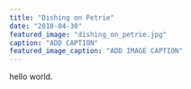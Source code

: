 ```yaml
---
title: "Dishing on Petrie"
date: "2018-04-30"
featured_image: "dishing_on_petrie.jpg"
caption: "ADD CAPTION"
featured_image_caption: "ADD IMAGE CAPTION"
---
```


hello world.

<HarassmentSimulation idx={0}/>
